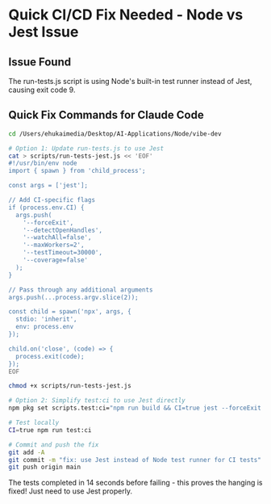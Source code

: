 # Quick CI/CD Fix Needed - Node vs Jest Issue

## Issue Found
The run-tests.js script is using Node's built-in test runner instead of Jest, causing exit code 9.

## Quick Fix Commands for Claude Code

```bash
cd /Users/ehukaimedia/Desktop/AI-Applications/Node/vibe-dev

# Option 1: Update run-tests.js to use Jest
cat > scripts/run-tests-jest.js << 'EOF'
#!/usr/bin/env node
import { spawn } from 'child_process';

const args = ['jest'];

// Add CI-specific flags
if (process.env.CI) {
  args.push(
    '--forceExit',
    '--detectOpenHandles',
    '--watchAll=false',
    '--maxWorkers=2',
    '--testTimeout=30000',
    '--coverage=false'
  );
}

// Pass through any additional arguments
args.push(...process.argv.slice(2));

const child = spawn('npx', args, { 
  stdio: 'inherit',
  env: process.env
});

child.on('close', (code) => {
  process.exit(code);
});
EOF

chmod +x scripts/run-tests-jest.js

# Option 2: Simplify test:ci to use Jest directly
npm pkg set scripts.test:ci="npm run build && CI=true jest --forceExit --detectOpenHandles --watchAll=false --maxWorkers=2 --testTimeout=30000 --coverage=false"

# Test locally
CI=true npm run test:ci

# Commit and push the fix
git add -A
git commit -m "fix: use Jest instead of Node test runner for CI tests"
git push origin main
```

The tests completed in 14 seconds before failing - this proves the hanging is fixed! Just need to use Jest properly.
